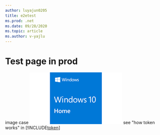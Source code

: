 ```yaml
---
author: luyajun0205
title: e2etest
ms.prod: .net
ms.date: 09/28/2020
ms.topic: article
ms.author: v-yajlu
---
```


# Test page in prod

image case ![A fallback image](windows.jpg) 
see "how token works" in [!INCLUDE[token](token.md)]
